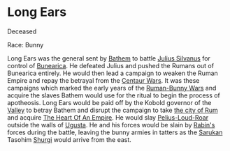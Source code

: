 # Long Ears

Deceased

Race: Bunny

Long Ears was the general sent by [Bathem](./bathem.md) to battle [Julius Silvanus](./julius_silvanus.md) for control of [Bunearica](../../locations/bunearica.md).
He defeated Julius and pushed the Rumans out of Bunearica entirely. He would then lead a campaign to weaken the Ruman Empire and repay the betrayal from the
[Centaur Wars](../../events/centaur_wars.md). It was these campaigns which marked the early years of the [Ruman-Bunny Wars]() and acquire the slaves Bathem
would use for the ritual to begin the process of apotheosis. Long Ears would be paid off by the Kobold governor of the [Valley](../../locations/the_valley.md)
to betray Bathem and disrupt the campaign to take [the city of Rum](../../locations/city_rum.md) and acquire [The Heart Of An Empire](../../artifacts/the_heart_of_an_empire.md).
He would slay [Pelius-Loud-Roar](./pelius_loud_roar.md) outside the walls of [Ugusta](../../locations/ugusta.md). He and his forces would be slain by [Rabin's](./rabin_lagoheart.md)
forces during the battle, leaving the bunny armies in tatters as the [Sarukan](../../factions/sarukan.md) Tasohim [Shurgi](./shurgi.md) would arrive from the east.